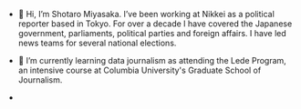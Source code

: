 - 👋 Hi, I’m Shotaro Miyasaka. I’ve been working at Nikkei as a political reporter based in Tokyo. For over a decade I have covered the Japanese government, parliaments, political parties and foreign affairs. I have led news teams for several national elections.
- 🌱 I’m currently learning data journalism as attending the Lede Program, an intensive course at Columbia University's Graduate School of Journalism.

- 
<!---
sho-miyasaka/sho-miyasaka is a ✨ special ✨ repository because its `README.md` (this file) appears on your GitHub profile.
You can click the Preview link to take a look at your changes.
--->
